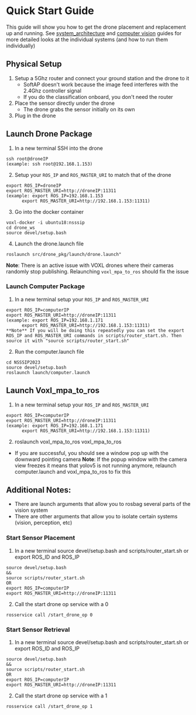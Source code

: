 # Quick Start Guide
This guide will show you how to get the drone placement and replacement up and running. See [system_architecture](https://github.com/mattm8600/NSSSIP2023/blob/main/docs/system_architecture.md) and [computer vision](https://github.com/mattm8600/NSSSIP2023/blob/main/docs/vision_docs.md) guides for more detailed looks at the individual systems (and how to run them individually)

## Physical Setup
1. Setup a 5Ghz router and connect your ground station and the drone to it
	- SoftAP doesn't work because the image feed interferes with the 2.4Ghz controller signal
	- If you do the classification onboard, you don't need the router
2. Place the sensor directly under the drone
	- The drone grabs the sensor initially on its own
1. Plug in the drone

## Launch Drone Package
1. In a new terminal SSH into the drone
```
ssh root@droneIP
(example: ssh root@192.168.1.153)
```
2. Setup your `ROS_IP` and `ROS_MASTER_URI` to match that of the drone
```
export ROS_IP=droneIP
export ROS_MASTER_URI=http://droneIP:11311
(example: export ROS_IP=192.168.1.153
	  export ROS_MASTER_URI=http://192.168.1.153:11311)
```
3. Go into the docker container
```
voxl-docker -i ubuntu18:nsssip
cd drone_ws
source devel/setup.bash
```
4. Launch the drone.launch file
```
roslaunch src/drone_pkg/launch/drone.launch"
```

**Note**: There is an active issue with VOXL drones where their cameras randomly stop publishing. Relaunching `voxl_mpa_to_ros` should fix the issue

### Launch Computer Package
1. In a new terminal setup your `ROS_IP` and `ROS_MASTER_URI`
```
export ROS_IP=computerIP
export ROS_MASTER_URI=http://droneIP:11311
(example: export ROS_IP=192.168.1.171
	  export ROS_MASTER_URI=http://192.168.1.153:11311)
**Note** If you will be doing this repeatedly you can set the export ROS_IP and ROS_MASTER_URI commands in scripts/router_start.sh. Then source it with "source scripts/router_start.sh"
```
2. Run the computer.launch file
```
cd NSSSIP2023
source devel/setup.bash
roslaunch launch/computer.launch
```

## Launch Voxl_mpa_to_ros
1. In a new terminal setup your `ROS_IP` and `ROS_MASTER_URI`
```
export ROS_IP=computerIP
export ROS_MASTER_URI=http://droneIP:11311
(example: export ROS_IP=192.168.1.171
	  export ROS_MASTER_URI=http://192.168.1.153:11311)
```
2. roslaunch voxl_mpa_to_ros voxl_mpa_to_ros

- If you are successful, you should see a window pop up with the downward pointing camera
**Note**: If the popup window with the camera view freezes it means that yolov5 is not running anymore, relaunch computer.launch and voxl_mpa_to_ros to fix this

## Additional Notes:
- There are launch arguments that allow you to rosbag several parts of the vision system
- There are other arguments that allow you to isolate certain systems (vision, perception, etc)


### Start Sensor Placement
1. In a new terminal source devel/setup.bash and scripts/router_start.sh or export ROS_ID and ROS_IP
```
source devel/setup.bash
&&
source scripts/router_start.sh
OR
export ROS_IP=computerIP
export ROS_MASTER_URI=http://droneIP:11311
```
2. Call the start drone op service with a 0
```
rosservice call /start_drone_op 0
```

### Start Sensor Retrieval
1. In a new terminal source devel/setup.bash and scripts/router_start.sh or export ROS_ID and ROS_IP
```
source devel/setup.bash
&&
source scripts/router_start.sh
OR
export ROS_IP=computerIP
export ROS_MASTER_URI=http://droneIP:11311
```
2. Call the start drone op service with a 1
```
rosservice call /start_drone_op 1
```
